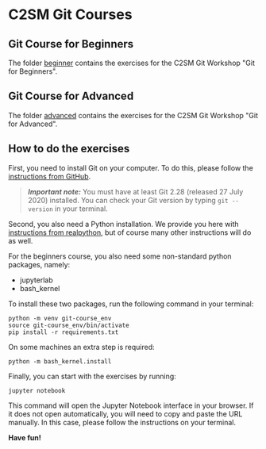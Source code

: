 # C2SM Git Courses

## Git Course for Beginners
The folder [beginner](beginner) contains the exercises for the C2SM Git Workshop "Git for Beginners".

## Git Course for Advanced
The folder [advanced](advanced) contains the exercises for the C2SM Git Workshop "Git for Advanced".

## How to do the exercises
First, you need to install Git on your computer.
To do this, please follow the [instructions from GitHub](https://github.com/git-guides/install-git).

> **_Important note:_**  You must have at least Git 2.28 (released 27 July 2020) installed.
> You can check your Git version by typing `git --version` in your terminal.

Second, you also need a Python installation.
We provide you here with [instructions from realpython](https://realpython.com/installing-python/),
but of course many other instructions will do as well.

For the beginners course, you also need some non-standard python packages, namely:
   - jupyterlab
   - bash_kernel

To install these two packages, run the following command in your terminal:
```
python -m venv git-course_env
source git-course_env/bin/activate
pip install -r requirements.txt
```
On some machines an extra step is required:
```
python -m bash_kernel.install
```

Finally, you can start with the exercises by running:
```
jupyter notebook
```
This command will open the Jupyter Notebook interface in your browser.
If it does not open automatically, you will need to copy and paste the URL manually.
In this case, please follow the instructions on your terminal.

**Have fun!**
